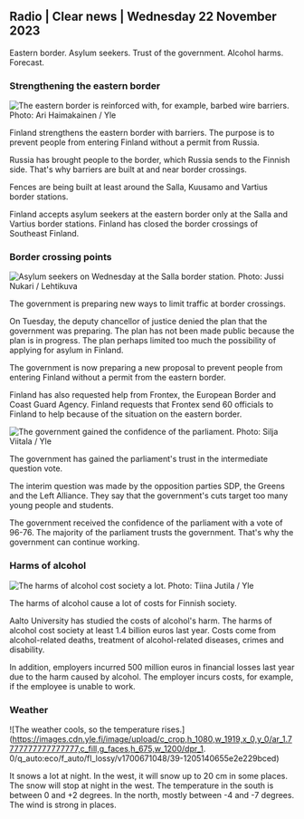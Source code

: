 ## Radio \| Clear news \| Wednesday 22 November 2023

Eastern border. Asylum seekers. Trust of the government. Alcohol harms. Forecast.

### Strengthening the eastern border

![The eastern border is reinforced with, for example, barbed wire barriers. Photo: Ari Haimakainen / Yle](https://images.cdn.yle.fi/image/upload/c_crop,h_3078,w_5472,x_0,y_157/ar_1.7777777777777777,c_fill,g_faces,h_675,w_1200/dpr_1.0/q_auto:eco/f_auto/fl_lossy/v1700489748/39-1203622655b691ed016a)

Finland strengthens the eastern border with barriers. The purpose is to prevent people from entering Finland without a permit from Russia.

Russia has brought people to the border, which Russia sends to the Finnish side. That's why barriers are built at and near border crossings.

Fences are being built at least around the Salla, Kuusamo and Vartius border stations.

Finland accepts asylum seekers at the eastern border only at the Salla and Vartius border stations. Finland has closed the border crossings of Southeast Finland.

### Border crossing points

![Asylum seekers on Wednesday at the Salla border station. Photo: Jussi Nukari / Lehtikuva](https://images.cdn.yle.fi/image/upload/c_crop,h_2879,w_5119,x_0,y_429/ar_1.7777777777777777,c_fill,g_faces,h_675,w_1200/dpr_1.0/q_auto:eco/f_auto/fl_lossy/v1700655653/39-1204918655df1f3cef50)

The government is preparing new ways to limit traffic at border crossings.

On Tuesday, the deputy chancellor of justice denied the plan that the government was preparing. The plan has not been made public because the plan is in progress. The plan perhaps limited too much the possibility of applying for asylum in Finland.

The government is now preparing a new proposal to prevent people from entering Finland without a permit from the eastern border.

Finland has also requested help from Frontex, the European Border and Coast Guard Agency. Finland requests that Frontex send 60 officials to Finland to help because of the situation on the eastern border.

![The government gained the confidence of the parliament. Photo: Silja Viitala / Yle](https://images.cdn.yle.fi/image/upload/c_crop,h_2241,w_3983,x_0,y_325/ar_1.7777777777777777,c_fill,g_faces,h_675,w_1200/dpr_1.0/q_auto:eco/f_auto/fl_lossy/v1696934704/39-118409465252a7d6dc9d)

The government has gained the parliament's trust in the intermediate question vote.

The interim question was made by the opposition parties SDP, the Greens and the Left Alliance. They say that the government's cuts target too many young people and students.

The government received the confidence of the parliament with a vote of 96-76. The majority of the parliament trusts the government. That's why the government can continue working.

### Harms of alcohol

![The harms of alcohol cost society a lot. Photo: Tiina Jutila / Yle](https://images.cdn.yle.fi/image/upload/c_crop,h_2944,w_5235,x_0,y_312/ar_1.7777777777777777,c_fill,g_faces,h_675,w_1200/dpr_1.0/q_auto:eco/f_auto/fl_lossy/v1700406169/39-1203003655a1febe291f)

The harms of alcohol cause a lot of costs for Finnish society.

Aalto University has studied the costs of alcohol's harm. The harms of alcohol cost society at least 1.4 billion euros last year. Costs come from alcohol-related deaths, treatment of alcohol-related diseases, crimes and disability.

In addition, employers incurred 500 million euros in financial losses last year due to the harm caused by alcohol. The employer incurs costs, for example, if the employee is unable to work.

### Weather

![The weather cools, so the temperature rises.](https://images.cdn.yle.fi/image/upload/c_crop,h_1080,w_1919,x_0,y_0/ar_1.7777777777777777,c_fill,g_faces,h_675,w_1200/dpr_1. 0/q_auto:eco/f_auto/fl_lossy/v1700671048/39-1205140655e2e229bced)

It snows a lot at night. In the west, it will snow up to 20 cm in some places. The snow will stop at night in the west. The temperature in the south is between 0 and +2 degrees. In the north, mostly between -4 and -7 degrees. The wind is strong in places.

